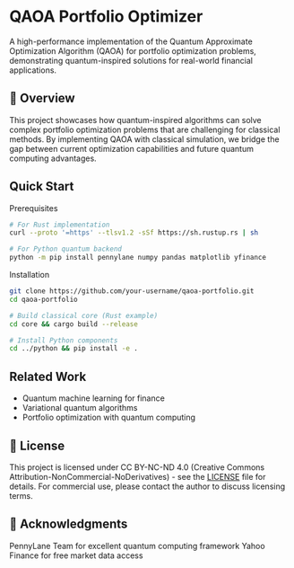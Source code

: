 # QAOA Portfolio Optimizer

A high-performance implementation of the Quantum Approximate Optimization Algorithm (QAOA) for portfolio optimization problems, demonstrating quantum-inspired solutions for real-world financial applications.

## 🎯 Overview
This project showcases how quantum-inspired algorithms can solve complex portfolio optimization problems that are challenging for classical methods. By implementing QAOA with classical simulation, we bridge the gap between current optimization capabilities and future quantum computing advantages.

## Quick Start
Prerequisites
```bash
# For Rust implementation
curl --proto '=https' --tlsv1.2 -sSf https://sh.rustup.rs | sh

# For Python quantum backend
python -m pip install pennylane numpy pandas matplotlib yfinance
```

Installation
```bash
git clone https://github.com/your-username/qaoa-portfolio.git
cd qaoa-portfolio

# Build classical core (Rust example)
cd core && cargo build --release

# Install Python components
cd ../python && pip install -e .
```

## Related Work

- Quantum machine learning for finance
- Variational quantum algorithms
- Portfolio optimization with quantum computing

## 📄 License
This project is licensed under CC BY-NC-ND 4.0 (Creative Commons Attribution-NonCommercial-NoDerivatives) - see the [LICENSE](LICENSE) file for details.
For commercial use, please contact the author to discuss licensing terms.

## 🤝 Acknowledgments

PennyLane Team for excellent quantum computing framework
Yahoo Finance for free market data access
